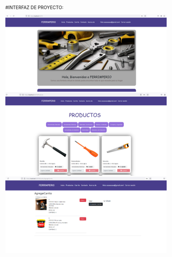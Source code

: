 #INTERFAZ DE PROYECTO:

![](https://github.com/BrandonCortez2003/Sistema-Ferreteria-Imperio/blob/master/ferreteria_imperio_1.png)
![](https://github.com/BrandonCortez2003/Sistema-Ferreteria-Imperio/blob/master/ferreteria_imperio_2.png)
![](https://github.com/BrandonCortez2003/Sistema-Ferreteria-Imperio/blob/master/ferreteria_imperio_3.png)
